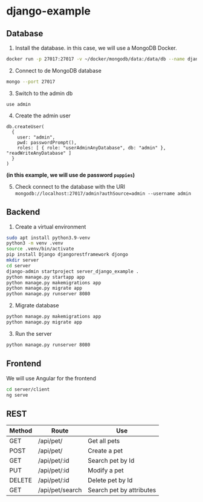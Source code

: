 # django-example
## Database
1. Install the database. in this case, we will use a MongoDB Docker.
```bash
docker run -p 27017:27017 -v ~/docker/mongodb/data:/data/db --name django-test -d mongo
```

2. Connect to de MongoDB database
```bash
mongo --port 27017
```

3. Switch to the admin db
```mongo
use admin
```

4. Create the admin user
```mongo
db.createUser(
  {
    user: "admin",
    pwd: passwordPrompt(),
    roles: [ { role: "userAdminAnyDatabase", db: "admin" }, "readWriteAnyDatabase" ]
  }
)
```
__(in this example, we will use de password `puppies`)__

5. Check connect to the database with the URI `mongodb://localhost:27017/admin?authSource=admin --username admin`

## Backend
1. Create a virtual environment
```bash
sudo apt install python3.9-venv
python3 -m venv .venv
source .venv/bin/activate
pip install Django djangorestframework djongo
mkdir server
cd server
django-admin startproject server_django_example .
python manage.py startapp app
python manage.py makemigrations app
python manage.py migrate app
python manage.py runserver 8080
```

2. Migrate database
```bash
python manage.py makemigrations app
python manage.py migrate app
```

3. Run the server
```bash
python manage.py runserver 8080
```

## Frontend
We will use Angular for the frontend

```bash
cd server/client
ng serve
```

## REST
| __Method__    | __Route__         | __Use__                           |
|---------------|-------------------|-----------------------------------|
| GET           | /api/pet/         | Get all pets                      |
| POST          | /api/pet/         | Create a pet                      |
| GET           | /api/pet/:id      | Search pet by Id                  |
| PUT           | /api/pet/:id      | Modify a pet                      |
| DELETE        | /api/pet/:id      | Delete pet by Id                  |
| GET           | /api/pet/search   | Search pet by attributes          |